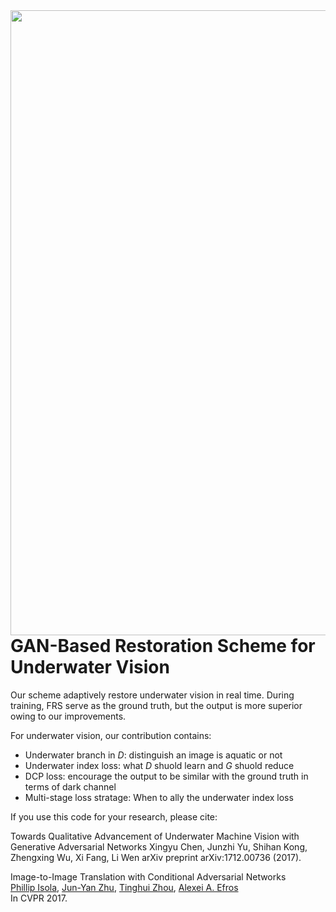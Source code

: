 <img src='imgs/GAN_RS_demo.gif' align="right" width=1000>

<br><br><br>

# GAN-Based Restoration Scheme for Underwater Vision

Our scheme adaptively restore underwater vision in real time. During training, FRS serve as the ground truth, but the output is more superior owing to our improvements.

For underwater vision, our contribution contains:
* Underwater branch in $D$: distinguish an image is aquatic or not
* Underwater index loss: what $D$ shuold learn and $G$ shuold reduce
* DCP loss: encourage the output to be similar with the ground truth in terms of dark channel
* Multi-stage loss stratage: When to ally the underwater index loss

If you use this code for your research, please cite:

Towards Qualitative Advancement of Underwater Machine Vision with Generative Adversarial Networks
Xingyu Chen, Junzhi Yu, Shihan Kong, Zhengxing Wu, Xi Fang, Li Wen
arXiv preprint arXiv:1712.00736 (2017).


Image-to-Image Translation with Conditional Adversarial Networks  
[Phillip Isola](https://people.eecs.berkeley.edu/~isola), [Jun-Yan Zhu](https://people.eecs.berkeley.edu/~junyanz), [Tinghui Zhou](https://people.eecs.berkeley.edu/~tinghuiz), [Alexei A. Efros](https://people.eecs.berkeley.edu/~efros)   
In CVPR 2017.
